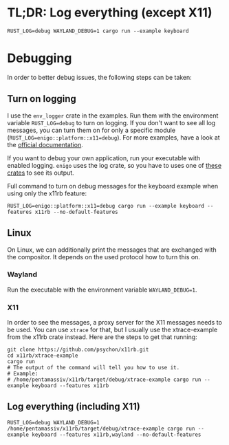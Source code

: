 # TL;DR: Log everything (except X11)

```
RUST_LOG=debug WAYLAND_DEBUG=1 cargo run --example keyboard
```

# Debugging
In order to better debug issues, the following steps can be taken:

## Turn on logging
I use the `env_logger` crate in the examples. Run them with the environment variable `RUST_LOG=debug` to turn on logging. If you don't want to see all log messages, you can turn them on for only a specific module (`RUST_LOG=enigo::platform::x11=debug`). For more examples, have a look at the [official documentation](https://docs.rs/env_logger/latest/env_logger/).

If you want to debug your own application, run your executable with enabled logging. `enigo` uses the log crate, so you have to uses one of [these crates](https://docs.rs/log/latest/log/#available-logging-implementations) to see its output. 

Full command to turn on debug messages for the keyboard example when using only the x11rb feature:

```
RUST_LOG=enigo::platform::x11=debug cargo run --example keyboard --features x11rb --no-default-features
```

## Linux

On Linux, we can additionally print the messages that are exchanged with the compositor. It depends on the used protocol how to turn this on.

### Wayland
Run the executable with the environment variable `WAYLAND_DEBUG=1`.

### X11
In order to see the messages, a proxy server for the X11 messages needs to be used. You can use `xtrace` for that, but I usually use the xtrace-example from the x11rb crate instead. Here are the steps to get that running:

```
git clone https://github.com/psychon/x11rb.git
cd x11rb/xtrace-example
cargo run
# The output of the command will tell you how to use it.
# Example:
# /home/pentamassiv/x11rb/target/debug/xtrace-example cargo run --example keyboard --features x11rb
```

## Log everything (including X11)

```
RUST_LOG=debug WAYLAND_DEBUG=1 /home/pentamassiv/x11rb/target/debug/xtrace-example cargo run --example keyboard --features x11rb,wayland --no-default-features
```